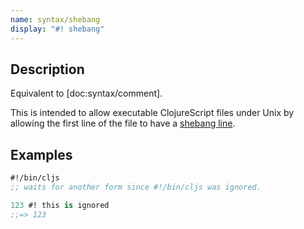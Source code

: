 ```yaml
---
name: syntax/shebang
display: "#! shebang"
---
```


## Description

Equivalent to [doc:syntax/comment].

This is intended to allow executable ClojureScript files under Unix by allowing
the first line of the file to have a [shebang line](https://en.wikipedia.org/wiki/Shebang_(Unix)).


## Examples

```clj
#!/bin/cljs
;; waits for another form since #!/bin/cljs was ignored.

123 #! this is ignored
;;=> 123
```